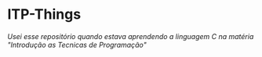 # ITP-Things
###### Usei esse repositório quando estava aprendendo a linguagem C na matéria "Introdução as Tecnicas de Programação"
